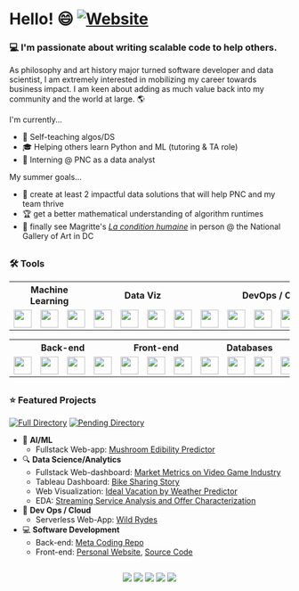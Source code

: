 # Hello! 😄 [![Website](https://img.shields.io/badge/My-Website-blue?style=flat-square&logo=appveyor)](https://cdenq.github.io/)

### 💻 I'm passionate about writing scalable code to help others.

As philosophy and art history major turned software developer and data scientist, I am extremely interested in mobilizing my career towards business impact. I am keen about adding as much value back into my community and the world at large. 🌎

I'm currently...
- 🌱 Self-teaching algos/DS
- 🎓 Helping others learn Python and ML (tutoring & TA role) 
- 💼 Interning @ PNC as a data analyst

My summer goals...
- 🌄 create at least 2 impactful data solutions that will help PNC and my team thrive
- 🏆 get a better mathematical understanding of algorithm runtimes
- 🎨 finally see Magritte's [_La condition humaine_](https://www.rene-magritte.com/The%20Human%20Condition%20Rene%20Magritte.jpg?ezimgfmt=rs:400x515/rscb2/ng:webp/ngcb2) in person @ the National Gallery of Art in DC 

##
### 🛠️ **Tools** 
<p align="center" width="100%">
    <table>
        <tr>
            <th colspan="3"> Machine Learning </th>
            <th colspan="4"> Data Viz </th>
            <th colspan="6"> DevOps / Cloud </th>
        </tr>
        <tr>
            <td> <img height="32" width="32" src="https://ico.now.sh/tensorflow/aaa"> </td>
            <td> <img height="32" width="32" src="https://ico.now.sh/keras/aaa"> </td>
            <td> <img height="32" width="32" src="https://ico.now.sh/scikitlearn/aaa"> </td>
            <td> <img height="32" width="32" src="https://ico.now.sh/tableau/aaa"> </td>
            <td> <img height="32" width="32" src="https://ico.now.sh/plotly/aaa"> </td>
            <td> <img height="32" width="32" src="https://ico.now.sh/microsoftpowerpoint/aaa"> </td>
            <td> <img height="32" width="32" src="https://ico.now.sh/microsoftexcel/aaa"> </td>
            <td> <img height="32" width="32" src="https://ico.now.sh/flask/aaa"> </td>
            <td> <img height="32" width="32" src="https://ico.now.sh/docker/aaa"> </td>
            <td> <img height="32" width="32" src="https://ico.now.sh/microsoftazure/aaa"> </td>
            <td> <img height="32" width="32" src="https://ico.now.sh/amazonaws/aaa"> </td>
            <td> <img height="32" width="32" src="https://ico.now.sh/googlecloud/aaa"> </td>
            <td> <img height="32" width="32" src="https://ico.now.sh/googlecolab/aaa"> </td>
        </tr>
    </table>
    <table>
        <tr>
            <th colspan="4"> Back-end </th>
            <th colspan="3"> Front-end </th>
            <th colspan="4"> Databases </th>
            <th colspan="4"> Miscellaneous </th>
        </tr>
        <tr>
            <td> <img height="32" width="32" src="https://ico.now.sh/python/aaa"> </td>
            <td> <img height="32" width="32" src="https://ico.now.sh/java/aaa"> </td>
            <td> <img height="32" width="32" src="https://ico.now.sh/r/aaa"> </td>
            <td> <img height="32" width="32" src="https://ico.now.sh/git/aaa"> </td>
            <td> <img height="32" width="32" src="https://ico.now.sh/html5/aaa"> </td>
            <td> <img height="32" width="32" src="https://ico.now.sh/css3/aaa"> </td>
            <td> <img height="32" width="32" src="https://ico.now.sh/javascript/aaa"> </td>
            <td> <img height="32" width="32" src="https://ico.now.sh/postgresql/aaa"> </td>
            <td> <img height="32" width="32" src="https://ico.now.sh/mongodb/aaa"> </td>
            <td> <img height="32" width="32" src="https://ico.now.sh/apachehadoop/aaa"> </td>
            <td> <img height="32" width="32" src="https://ico.now.sh/apachehive/aaa"> </td>
            <td> <img height="32" width="32" src="https://ico.now.sh/selenium/aaa"> </td>
            <td> <img height="32" width="32" src="https://ico.now.sh/sqlite/aaa"> </td>
        </tr>
    </table>
</p>

##
### ⭐ **Featured Projects**

[![Full Directory](https://img.shields.io/badge/Comprehensive-Directory-blue?style=flat-square&logo=appveyor)](https://github.com/cdenq/my-directory) [![Pending Directory](https://img.shields.io/badge/Pending-Links-red?style=flat-square&logo=appveyor)](https://github.com/cdenq/my-other-directory)
- 🧠 **AI/ML**
    - Fullstack Web-app: [Mushroom Edibility Predictor](https://github.com/cdenq/mushroom-edibility-predictor-web-app)
- 🔍 **Data Science/Analytics**
    - Fullstack Web-dashboard: [Market Metrics on Video Game Industry](https://github.com/cdenq/web-dashboard-of-video-game-industry)
    - Tableau Dashboard: [Bike Sharing Story](https://github.com/cdenq/bike-sharing-tableau-dashboard)
    - Web Visualization: [Ideal Vacation by Weather Predictor](https://github.com/cdenq/ideal-vacation-by-weather-predictor)
    - EDA: [Streaming Service Analysis and Offer Characterization](https://github.com/cdenq/streaming-service-analysis-and-offer-characterization)
- 🥞 **Dev Ops / Cloud**
    - Serverless Web-App: [Wild Rydes](https://github.com/cdenq/wild-rydes-server-less-web-app) 
- 💻 **Software Development**
    - Back-end: [Meta Coding Repo](https://github.com/cdenq/my-meta-coding-repo)
    - Front-end: [Personal Website](https://cdenq.github.io/), [Source Code](https://github.com/cdenq/cdenq.github.io)


##
<p align="center" width="100%">
  <a href="https://www.linkedin.com/in/christopherdenq/"><img src="https://img.shields.io/badge/linkedin-%230077B5.svg?&style=for-the-badge&logo=linkedin&logoColor=white"></a>
  <a href="https://github.com/cdenq"><img src="https://img.shields.io/badge/-Github-333?style=for-the-badge&logo=GitHub&logoColor=white"></a>
  <a href="mailto:christopherdenq@gmail.com"><img src="https://img.shields.io/badge/-Gmail-c14438?style=for-the-badge&logo=Gmail&logoColor=white"></a>
  <a href="https://cdenq.github.io/"><img src="https://img.shields.io/badge/website-343434?style=for-the-badge&logo=About.me&logoColor=white"></a>
  <a href="https://discordapp.com/users/122537517835616257"><img src="https://img.shields.io/badge/Discord-7289DA?style=for-the-badge&logo=discord&logoColor=white">
</p>
